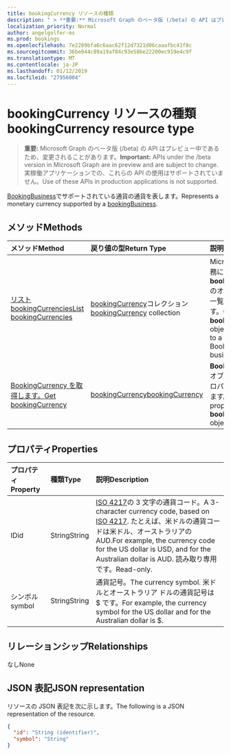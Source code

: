 ```yaml
---
title: bookingCurrency リソースの種類
description: " > **重要:** Microsoft Graph のベータ版 (/beta) の API はプレビュー中であるため、変更されることがあります。 実稼働アプリケーションでの、これらの API の使用はサポートされていません。"
localization_priority: Normal
author: angelgolfer-ms
ms.prod: bookings
ms.openlocfilehash: 7e2289bfa6c6aac62f12d7321d06caaafbc41f8c
ms.sourcegitcommit: 36be044c89a19af84c93e586e22200ec919e4c9f
ms.translationtype: MT
ms.contentlocale: ja-JP
ms.lasthandoff: 01/12/2019
ms.locfileid: "27956004"
---
```

# <a name="bookingcurrency-resource-type"></a><span data-ttu-id="d110a-104">bookingCurrency リソースの種類</span><span class="sxs-lookup"><span data-stu-id="d110a-104">bookingCurrency resource type</span></span>

 > <span data-ttu-id="d110a-105">**重要:** Microsoft Graph のベータ版 (/beta) の API はプレビュー中であるため、変更されることがあります。</span><span class="sxs-lookup"><span data-stu-id="d110a-105">**Important:** APIs under the /beta version in Microsoft Graph are in preview and are subject to change.</span></span> <span data-ttu-id="d110a-106">実稼働アプリケーションでの、これらの API の使用はサポートされていません。</span><span class="sxs-lookup"><span data-stu-id="d110a-106">Use of these APIs in production applications is not supported.</span></span>
 
<span data-ttu-id="d110a-107">[BookingBusiness](bookingbusiness.md)でサポートされている通貨の通貨を表します。</span><span class="sxs-lookup"><span data-stu-id="d110a-107">Represents a monetary currency supported by a [bookingBusiness](bookingbusiness.md).</span></span>


## <a name="methods"></a><span data-ttu-id="d110a-108">メソッド</span><span class="sxs-lookup"><span data-stu-id="d110a-108">Methods</span></span>

| <span data-ttu-id="d110a-109">メソッド</span><span class="sxs-lookup"><span data-stu-id="d110a-109">Method</span></span>           | <span data-ttu-id="d110a-110">戻り値の型</span><span class="sxs-lookup"><span data-stu-id="d110a-110">Return Type</span></span>    |<span data-ttu-id="d110a-111">説明</span><span class="sxs-lookup"><span data-stu-id="d110a-111">Description</span></span>|
|:---------------|:--------|:----------|
|[<span data-ttu-id="d110a-112">リスト bookingCurrencies</span><span class="sxs-lookup"><span data-stu-id="d110a-112">List bookingCurrencies</span></span>](../api/bookingcurrency-list.md) | <span data-ttu-id="d110a-113">[bookingCurrency](bookingcurrency.md)コレクション</span><span class="sxs-lookup"><span data-stu-id="d110a-113">[bookingCurrency](bookingcurrency.md) collection</span></span> |<span data-ttu-id="d110a-114">Microsoft 予約業務に利用可能な**bookingCurrency**のオブジェクトの一覧を取得します。</span><span class="sxs-lookup"><span data-stu-id="d110a-114">Get a list of **bookingCurrency** objects available to a Microsoft Bookings business.</span></span>|
|[<span data-ttu-id="d110a-115">BookingCurrency を取得します。</span><span class="sxs-lookup"><span data-stu-id="d110a-115">Get bookingCurrency</span></span>](../api/bookingcurrency-get.md) | [<span data-ttu-id="d110a-116">bookingCurrency</span><span class="sxs-lookup"><span data-stu-id="d110a-116">bookingCurrency</span></span>](bookingcurrency.md) |<span data-ttu-id="d110a-117">**BookingCurrency**オブジェクトのプロパティを取得します。</span><span class="sxs-lookup"><span data-stu-id="d110a-117">Get the properties of a **bookingCurrency** object.</span></span>|


## <a name="properties"></a><span data-ttu-id="d110a-118">プロパティ</span><span class="sxs-lookup"><span data-stu-id="d110a-118">Properties</span></span>
| <span data-ttu-id="d110a-119">プロパティ</span><span class="sxs-lookup"><span data-stu-id="d110a-119">Property</span></span>     | <span data-ttu-id="d110a-120">種類</span><span class="sxs-lookup"><span data-stu-id="d110a-120">Type</span></span>   |<span data-ttu-id="d110a-121">説明</span><span class="sxs-lookup"><span data-stu-id="d110a-121">Description</span></span>|
|:---------------|:--------|:----------|
|<span data-ttu-id="d110a-122">ID</span><span class="sxs-lookup"><span data-stu-id="d110a-122">id</span></span>|<span data-ttu-id="d110a-123">String</span><span class="sxs-lookup"><span data-stu-id="d110a-123">String</span></span>| <span data-ttu-id="d110a-124">[ISO 4217](https://www.iso.org/iso-4217-currency-codes.html)の 3 文字の通貨コード。</span><span class="sxs-lookup"><span data-stu-id="d110a-124">A 3-character currency code, based on [ISO 4217](https://www.iso.org/iso-4217-currency-codes.html).</span></span> <span data-ttu-id="d110a-125">たとえば、米ドルの通貨コードは米ドル、オーストラリアの AUD.</span><span class="sxs-lookup"><span data-stu-id="d110a-125">For example, the currency code for the US dollar is USD, and for the Australian dollar is AUD.</span></span> <span data-ttu-id="d110a-126">読み取り専用です。</span><span class="sxs-lookup"><span data-stu-id="d110a-126">Read-only.</span></span>|
|<span data-ttu-id="d110a-127">シンボル</span><span class="sxs-lookup"><span data-stu-id="d110a-127">symbol</span></span>|<span data-ttu-id="d110a-128">String</span><span class="sxs-lookup"><span data-stu-id="d110a-128">String</span></span>| <span data-ttu-id="d110a-129">通貨記号。</span><span class="sxs-lookup"><span data-stu-id="d110a-129">The currency symbol.</span></span> <span data-ttu-id="d110a-130">米ドルとオーストラリア ドルの通貨記号は $ です。</span><span class="sxs-lookup"><span data-stu-id="d110a-130">For example, the currency symbol for the US dollar and for the Australian dollar is $.</span></span>  |

## <a name="relationships"></a><span data-ttu-id="d110a-131">リレーションシップ</span><span class="sxs-lookup"><span data-stu-id="d110a-131">Relationships</span></span>
<span data-ttu-id="d110a-132">なし</span><span class="sxs-lookup"><span data-stu-id="d110a-132">None</span></span>


## <a name="json-representation"></a><span data-ttu-id="d110a-133">JSON 表記</span><span class="sxs-lookup"><span data-stu-id="d110a-133">JSON representation</span></span>

<span data-ttu-id="d110a-134">リソースの JSON 表記を次に示します。</span><span class="sxs-lookup"><span data-stu-id="d110a-134">The following is a JSON representation of the resource.</span></span>

<!-- {
  "blockType": "resource",
  "optionalProperties": [

  ],
  "@odata.type": "microsoft.graph.bookingCurrency"
}-->

```json
{
  "id": "String (identifier)",
  "symbol": "String"
}

```

<!-- uuid: 8fcb5dbc-d5aa-4681-8e31-b001d5168d79
2015-10-25 14:57:30 UTC -->
<!-- {
  "type": "#page.annotation",
  "description": "bookingCurrency resource",
  "keywords": "",
  "section": "documentation",
  "tocPath": ""
}-->
